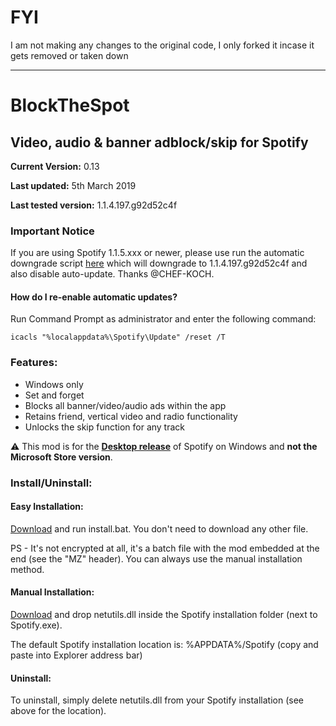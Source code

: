 # FYI
I am not making any changes to the original code, I only forked it incase it gets removed or taken down

---

# BlockTheSpot

## Video, audio & banner adblock/skip for Spotify

**Current Version:** 0.13

**Last updated:** 5th March 2019

**Last tested version:** 1.1.4.197.g92d52c4f

### Important Notice

If you are using Spotify 1.1.5.xxx or newer, please use run the automatic downgrade script [here](https://github.com/master131/BlockTheSpot/raw/master/downgrade.bat) which will downgrade to 1.1.4.197.g92d52c4f and also disable auto-update. Thanks @CHEF-KOCH.

#### How do I re-enable automatic updates?

Run Command Prompt as administrator and enter the following command:
```
icacls "%localappdata%\Spotify\Update" /reset /T
```

### Features:
* Windows only
* Set and forget
* Blocks all banner/video/audio ads within the app
* Retains friend, vertical video and radio functionality
* Unlocks the skip function for any track

:warning: This mod is for the [**Desktop release**](https://www.spotify.com/download/windows/) of Spotify on Windows and **not the Microsoft Store version**.

### Install/Uninstall:

#### Easy Installation:
[Download](https://github.com/master131/BlockTheSpot/raw/master/install.bat) and run install.bat. You don't need to download any other file. 

PS - It's not encrypted at all, it's a batch file with the mod embedded at the end (see the "MZ" header). You can always use the manual installation method.

#### Manual Installation:
[Download](https://github.com/master131/BlockTheSpot/raw/master/netutils.dll) and drop netutils.dll inside the Spotify installation folder (next to Spotify.exe).

The default Spotify installation location is: %APPDATA%/Spotify (copy and paste into Explorer address bar)

#### Uninstall:
To uninstall, simply delete netutils.dll from your Spotify installation (see above for the location).
